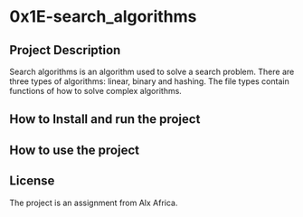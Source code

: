 # 0x1E-search_algorithms
## Project Description
Search algorithms is an algorithm used to solve a search problem. There are three types of algorithms: linear, binary and hashing. 
The file types contain functions of how to solve complex algorithms. 

## How to Install and run the project

## How to use the project

## License
The project is an assignment from Alx Africa.  
